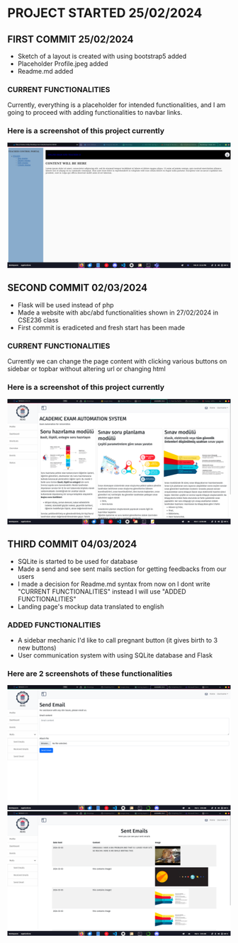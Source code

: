 # PROJECT STARTED 25/02/2024
## FIRST COMMIT 25/02/2024
- Sketch of a layout is created with using bootstrap5 added
- Placeholder Profile.jpeg added
- Readme.md added
### CURRENT FUNCTIONALITIES
Currently, everything is a placeholder for intended functionalities, and I am going to proceed with adding functionalities to navbar links.
### Here is a screenshot of this project currently
![alt text](https://github.com/chillyfeely/CSE236/blob/main/screenshots_of_the_project/Screenshot_from_2024-02-25.png?raw=true)

## SECOND COMMIT 02/03/2024
- Flask will be used instead of php
- Made a website with abc/abd functionalities shown in 27/02/2024 in CSE236 class
- First commit is eradiceted and fresh start has been made
### CURRENT FUNCTIONALITIES
Currently we can change the page content with clicking various buttons on sidebar or topbar without altering url or changing html
### Here is a screenshot of this project currently
![alt text](https://github.com/chillyfeely/CSE236/blob/main/screenshots_of_the_project/Screenshot_from_2024-03-03.png?raw=true)

## THIRD COMMIT 04/03/2024
- SQLite is started to be used for database
- Made a send and see sent mails section for getting feedbacks from our users
- I made a decision for Readme.md syntax from now on I dont write "CURRENT FUNCTIONALITIES" instead I will use "ADDED FUNCTIONALITIES"
- Landing page's mockup data translated to english
### ADDED FUNCTIONALITIES
- A sidebar mechanic I'd like to call pregnant button (it gives birth to 3 new buttons)
- User communication system with using SQLite database and Flask
### Here are 2 screenshots of these functionalities
![alt text](https://github.com/chillyfeely/CSE236/blob/main/screenshots_of_the_project/Screenshot_from_2024-03-04_1.png?raw=true)
![alt text](https://github.com/chillyfeely/CSE236/blob/main/screenshots_of_the_project/Screenshot_from_2024-03-04_2.png?raw=true)
